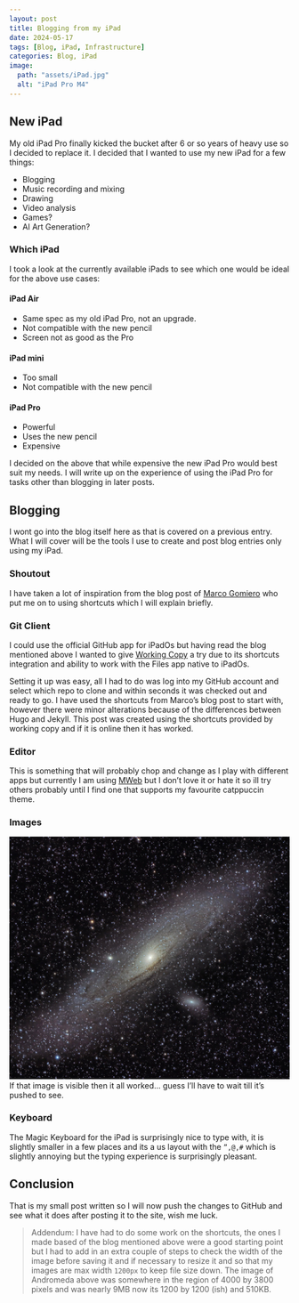 ```yaml
---
layout: post
title: Blogging from my iPad
date: 2024-05-17
tags: [Blog, iPad, Infrastructure]
categories: Blog, iPad
image:
  path: "assets/iPad.jpg"
  alt: "iPad Pro M4"
---
```


## New iPad
My old iPad Pro finally kicked the bucket after 6 or so years of heavy use so I decided to replace it. I decided that I wanted to use my new iPad for a few things:
- Blogging
- Music recording and mixing
- Drawing
- Video analysis
- Games?
- AI Art Generation?

### Which iPad
I took a look at the currently available iPads to see which one would be ideal for the above use cases:

#### iPad Air
- Same spec as my old iPad Pro, not an upgrade.
- Not compatible with the new pencil
- Screen not as good as the Pro

#### iPad mini
- Too small
- Not compatible with the new pencil

#### iPad Pro
- Powerful
- Uses the new pencil
- Expensive

I decided on the above that while expensive the new iPad Pro would best suit my needs. I will write up on the experience of using the iPad Pro for tasks other than blogging in later posts.

## Blogging
I wont go into the blog itself here as that is covered on a previous entry. What I will cover will be the tools I use to create and post blog entries only using my iPad.

### Shoutout
I have taken a lot of inspiration from the blog post of [Marco Gomiero](https://www.marcogomiero.com/posts/2021/running-blog-ipad/) who put me on to using shortcuts which I will explain briefly.

### Git Client
I could use the official GitHub app for iPadOs but having read the blog mentioned above I wanted to give [Working Copy](https://workingcopy.app/) a try due to its shortcuts integration and ability to work with the Files app native to iPadOs. 

Setting it up was easy, all I had to do was log into my GitHub account and select which repo to clone and within seconds it was checked out and ready to go. I have used the shortcuts from Marco’s blog post to start with, however there were minor alterations because of the differences between Hugo and Jekyll. This post was created using the shortcuts provided by working copy and if it is online then it has worked.

### Editor
This is something that will probably chop and change as I play with different apps but currently I am using [MWeb](https://www.mweb.im/) but I don’t love it or hate it so ill try others probably until I find one that supports my favourite catppuccin theme.

### Images
![Andromeda](/assets/andromeda.jpeg)
If that image is visible then it all worked… guess I’ll have to wait till it’s pushed to see.

### Keyboard
The Magic Keyboard for the iPad is surprisingly nice to type with, it is slightly smaller in a few places and its a us layout with the `”,@,#` which is slightly annoying but the typing experience is surprisingly pleasant.

## Conclusion
That is my small post written so I will now push the changes to GitHub and see what it does after posting it to the site, wish me luck.

> Addendum:
I have had to do some work on the shortcuts, the ones I made based of the blog mentioned above were a good starting point but I had to add in an extra couple of steps to check the width of the image before saving it and if necessary to resize it and so that my images are max width `1200px` to keep file size down. The image of Andromeda above was somewhere in the region of 4000 by 3800 pixels and was nearly 9MB now its 1200 by 1200 (ish) and 510KB.
